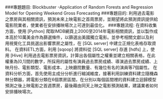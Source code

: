 ﻿###專題題目: 
Blockbuster -Application of Random Forests and Regression Model for Opening Weekend Gross Forecasting
###專題目的:
利用過去電影之票房與其相關資訊，預測未來上映電影之首周票房，並期望將此預測資訊提供給電影院業者，使業者在安排播映場次上可達到最佳化。
###專題流程:
在資料收集方面，使用 [Python] 爬取IMDB網頁上2000至2014年電影相關資訊，並以製作成本高於10萬美金作為篩選條件，以篩選出美國獨立電影。並參考相關文獻以及利用視覺化工具挑選出影響票房之屬性，在 [SQL server] 中建立正規化表格存取資料。
    在資料ETL方面，利用 [sqoop] 將資料從 [SQL server] 存進 [hdfs] 上，使用 [Hive] 利用過去電影票房資訊，計算出各個屬性之權重並建立相關表格，在此權重為[0,1]間的數字，所採用的屬性有演員過去票房成績、導演過去票房成績、上映月份、電影類型、電影成本、上映廳院數量、有幾位有名的演員等7個屬性。
    在資料分析方面，首先使用主成分分析進行縮減維度，接著利用訓練資料建立隨機森林分類器，將電影分類在6個票房區間，在分別以每個區間裡的資料建立迴歸模型預測之後上映電影之首週票房，最後藉由同天上映之電影預測結果，建議業者如何安排播映場次。
